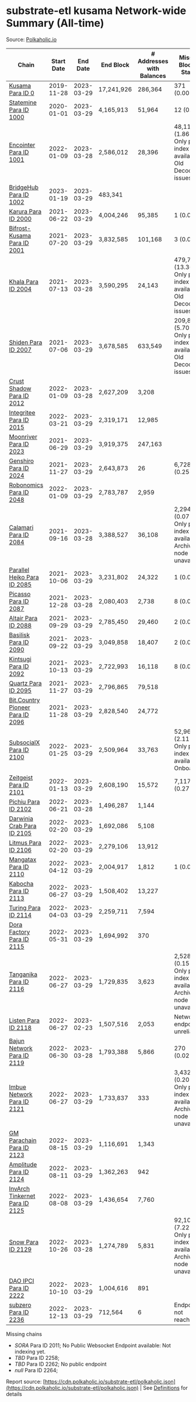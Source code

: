 # substrate-etl kusama Network-wide Summary (All-time)

Source: [Polkaholic.io](https://polkaholic.io)


| Chain            | Start Date | End Date | End Block | # Addresses with Balances | Missing Blocks / Status |
| ---------------- | ---------- | ---------| --------- | ------------------------- | ----------------------- |
| [Kusama Para ID 0](/kusama/0-kusama) | 2019-11-28 | 2023-03-29 | 17,241,926 |  286,364 | 371 (0.00%)  |
| [Statemine Para ID 1000](/kusama/1000-statemine) | 2020-01-01 | 2023-03-29 | 4,165,913 |  51,964 | 12 (0.00%)  |
| [Encointer Para ID 1001](/kusama/1001-encointer) | 2022-01-09 | 2023-03-28 | 2,586,012 |  28,396 | 48,111 (1.86%) Only partial index available: Old Decoding issues |
| [BridgeHub Para ID 1002](/kusama/1002-bridgehub) | 2023-01-19 | 2023-03-29 | 483,341 |   |    |
| [Karura Para ID 2000](/kusama/2000-karura) | 2021-06-22 | 2023-03-29 | 4,004,246 |  95,385 | 1 (0.00%)  |
| [Bifrost-Kusama Para ID 2001](/kusama/2001-bifrost-ksm) | 2021-07-20 | 2023-03-29 | 3,832,585 |  101,168 | 3 (0.00%)  |
| [Khala Para ID 2004](/kusama/2004-khala) | 2021-07-13 | 2023-03-28 | 3,590,295 |  24,143 | 479,738 (13.36%) Only partial index available: Old Decoding issues |
| [Shiden Para ID 2007](/kusama/2007-shiden) | 2021-07-06 | 2023-03-29 | 3,678,585 |  633,549 | 209,844 (5.70%) Only partial index available: Old Decoding issues |
| [Crust Shadow Para ID 2012](/kusama/2012-shadow) | 2022-01-09 | 2023-03-28 | 2,627,209 |  3,208 |    |
| [Integritee Para ID 2015](/kusama/2015-integritee) | 2022-03-21 | 2023-03-29 | 2,319,171 |  12,985 |    |
| [Moonriver Para ID 2023](/kusama/2023-moonriver) | 2021-06-29 | 2023-03-29 | 3,919,375 |  247,163 |    |
| [Genshiro Para ID 2024](/kusama/2024-genshiro) | 2021-11-27 | 2023-03-29 | 2,643,873 |  26 | 6,728 (0.25%)  |
| [Robonomics Para ID 2048](/kusama/2048-robonomics) | 2022-01-09 | 2023-03-29 | 2,783,787 |  2,959 |    |
| [Calamari Para ID 2084](/kusama/2084-calamari) | 2021-09-16 | 2023-03-28 | 3,388,527 |  36,108 | 2,294 (0.07%) Only partial index available: Archive node unavailable |
| [Parallel Heiko Para ID 2085](/kusama/2085-parallel-heiko) | 2021-10-06 | 2023-03-29 | 3,231,802 |  24,322 | 1 (0.00%)  |
| [Picasso Para ID 2087](/kusama/2087-picasso) | 2021-12-28 | 2023-03-28 | 2,080,403 |  2,738 | 8 (0.00%)  |
| [Altair Para ID 2088](/kusama/2088-altair) | 2021-09-29 | 2023-03-29 | 2,785,450 |  29,460 | 2 (0.00%)  |
| [Basilisk Para ID 2090](/kusama/2090-basilisk) | 2021-09-22 | 2023-03-29 | 3,049,858 |  18,407 | 2 (0.00%)  |
| [Kintsugi Para ID 2092](/kusama/2092-kintsugi) | 2021-10-13 | 2023-03-29 | 2,722,993 |  16,118 | 8 (0.00%)  |
| [Quartz Para ID 2095](/kusama/2095-quartz) | 2021-11-27 | 2023-03-29 | 2,796,865 |  79,518 |    |
| [Bit.Country Pioneer Para ID 2096](/kusama/2096-bitcountrypioneer) | 2021-11-28 | 2023-03-29 | 2,828,540 |  24,772 |    |
| [SubsocialX Para ID 2100](/kusama/2100-subsocialx) | 2022-01-25 | 2023-03-29 | 2,509,964 |  33,763 | 52,962 (2.11%) Only partial index available: Onboarding |
| [Zeitgeist Para ID 2101](/kusama/2101-zeitgeist) | 2022-01-13 | 2023-03-29 | 2,608,190 |  15,572 | 7,117 (0.27%)  |
| [Pichiu Para ID 2102](/kusama/2102-pichiu) | 2022-06-21 | 2023-03-28 | 1,496,287 |  1,144 |    |
| [Darwinia Crab Para ID 2105](/kusama/2105-crab) | 2022-02-20 | 2023-03-29 | 1,692,086 |  5,108 |    |
| [Litmus Para ID 2106](/kusama/2106-litmus) | 2022-02-20 | 2023-03-29 | 2,279,106 |  13,912 |    |
| [Mangatax Para ID 2110](/kusama/2110-mangatax) | 2022-04-12 | 2023-03-29 | 2,004,917 |  1,812 | 1 (0.00%)  |
| [Kabocha Para ID 2113](/kusama/2113-kabocha) | 2022-06-27 | 2023-03-29 | 1,508,402 |  13,227 |    |
| [Turing Para ID 2114](/kusama/2114-turing) | 2022-04-03 | 2023-03-29 | 2,259,711 |  7,594 |    |
| [Dora Factory Para ID 2115](/kusama/2115-dorafactory) | 2022-05-31 | 2023-03-29 | 1,694,992 |  370 |    |
| [Tanganika Para ID 2116](/kusama/2116-tanganika) | 2022-06-27 | 2023-03-29 | 1,729,835 |  3,623 | 2,528 (0.15%) Only partial index available: Archive node unavailable |
| [Listen Para ID 2118](/kusama/2118-listen) | 2022-06-27 | 2023-02-23 | 1,507,516 |  2,053 |   Network endpoint unreliable |
| [Bajun Network Para ID 2119](/kusama/2119-bajun) | 2022-06-30 | 2023-03-28 | 1,793,388 |  5,866 | 270 (0.02%)  |
| [Imbue Network Para ID 2121](/kusama/2121-imbue) | 2022-06-27 | 2023-03-29 | 1,733,837 |  333 | 3,432 (0.20%) Only partial index available: Archive node unavailable |
| [GM Parachain Para ID 2123](/kusama/2123-gm) | 2022-08-15 | 2023-03-29 | 1,116,691 |  1,343 |    |
| [Amplitude Para ID 2124](/kusama/2124-amplitude) | 2022-08-11 | 2023-03-29 | 1,362,263 |  942 |    |
| [InvArch Tinkernet Para ID 2125](/kusama/2125-tinkernet) | 2022-08-08 | 2023-03-29 | 1,436,654 |  7,760 |    |
| [Snow Para ID 2129](/kusama/2129-snow) | 2022-10-26 | 2023-03-28 | 1,274,789 |  5,831 | 92,103 (7.22%) Only partial index available: Archive node unavailable |
| [DAO IPCI Para ID 2222](/kusama/2222-daoipci) | 2022-10-10 | 2023-03-29 | 1,004,616 |  891 |    |
| [subzero Para ID 2236](/kusama/2236-subzero) | 2022-12-13 | 2023-03-29 | 712,564 |  6 |   Endpoint not reachable |

Missing chains


* *SORA* Para ID 2011; No Public Websocket Endpoint available: Not indexing yet.
* *TBD* Para ID 2258; 
* *TBD* Para ID 2262; No public endpoint
* *null* Para ID 2264; 

Report source: [https://cdn.polkaholic.io/substrate-etl/polkaholic.json](https://cdn.polkaholic.io/substrate-etl/polkaholic.json) | See [Definitions](/DEFINITIONS.md) for details
